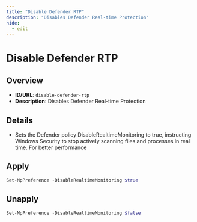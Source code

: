 ```yaml
---
title: "Disable Defender RTP"
description: "Disables Defender Real-time Protection"
hide:
  - edit
---
```


<!-- ⚠️ This file is auto-generated. Do not edit manually. -->

# Disable Defender RTP

## Overview
- **ID/URL**: `disable-defender-rtp`
- **Description**: Disables Defender Real-time Protection



## Details

- Sets the Defender policy DisableRealtimeMonitoring to true, instructing Windows Security to stop actively scanning files and processes in real time. For better performance





## Apply

```powershell
Set-MpPreference -DisableRealtimeMonitoring $true
```

## Unapply

```powershell
Set-MpPreference -DisableRealtimeMonitoring $false
```

